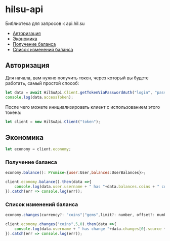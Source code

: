 # hilsu-api
Библиотека для запросов к api.hil.su

- [Авторизация](#Авторизация)
- [Экономика](#Экономика)
 - [Получение баланса](#Получение-баланса)
 - [Список изменений баланса](#Список-изменений-баланса)

## Авторизация
Для начала, вам нужно получить токен, через который вы будете работать, самый простой способ:
```js
let data = await HilSuApi.Client.getTokenViaPasswordAuth("login", "pass");
console.log(data.accessToken);
```
После чего можете инициализироавть клиент с использованием этого токена:
```js
let client = new HilSuApi.Client("token");
```
## Экономика

```js
let economy = client.economy;
```
### Получение баланса
```js
economy.balance(): Promise<{user:User,balances:UserBalances}>;
```
```js
client.economy.balance().then(data =>{
    console.log(data.user.username + " has "+data.balances.coins + " coins")
}).catch(err => console.log(err));
```
### Список изменений баланса
```js
economy.changes(currency?: "coins"|"gems",limit?: number, offset?: number): Promise<{userId: string, username: string, changes: Change[]}>;
```
```js
client.economy.changes("coins",5,0).then(data =>{
    console.log(data.username + " has change "+data.changes[0].source + " at " + data.changes[0].date.toISOString() + " with delta " + data.changes[0].delta)
}).catch(err => console.log(err));
```
